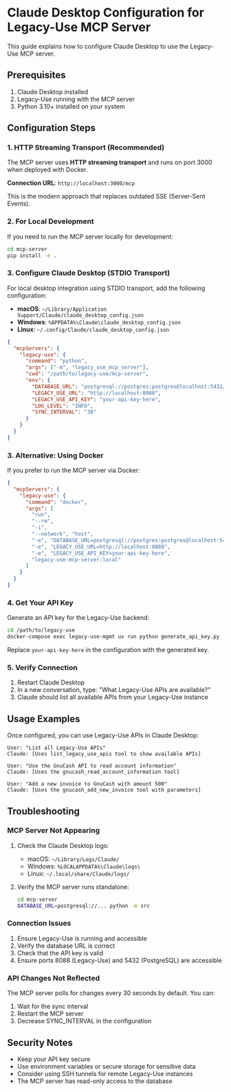 # Claude Desktop Configuration for Legacy-Use MCP Server

This guide explains how to configure Claude Desktop to use the Legacy-Use MCP server.

## Prerequisites

1. Claude Desktop installed
2. Legacy-Use running with the MCP server
3. Python 3.10+ installed on your system

## Configuration Steps

### 1. HTTP Streaming Transport (Recommended)

The MCP server uses **HTTP streaming transport** and runs on port 3000 when deployed with Docker. 

**Connection URL**: `http://localhost:3000/mcp`

This is the modern approach that replaces outdated SSE (Server-Sent Events).

### 2. For Local Development

If you need to run the MCP server locally for development:

```bash
cd mcp-server
pip install -e .
```

### 3. Configure Claude Desktop (STDIO Transport)

For local desktop integration using STDIO transport, add the following configuration:

- **macOS**: `~/Library/Application Support/Claude/claude_desktop_config.json`
- **Windows**: `%APPDATA%\Claude\claude_desktop_config.json`
- **Linux**: `~/.config/Claude/claude_desktop_config.json`

```json
{
  "mcpServers": {
    "legacy-use": {
      "command": "python",
      "args": ["-m", "legacy_use_mcp_server"],
      "cwd": "/path/to/legacy-use/mcp-server",
      "env": {
        "DATABASE_URL": "postgresql://postgres:postgres@localhost:5432/legacy_use_demo",
        "LEGACY_USE_URL": "http://localhost:8088",
        "LEGACY_USE_API_KEY": "your-api-key-here",
        "LOG_LEVEL": "INFO",
        "SYNC_INTERVAL": "30"
      }
    }
  }
}
```

### 3. Alternative: Using Docker

If you prefer to run the MCP server via Docker:

```json
{
  "mcpServers": {
    "legacy-use": {
      "command": "docker",
      "args": [
        "run",
        "--rm",
        "-i",
        "--network", "host",
        "-e", "DATABASE_URL=postgresql://postgres:postgres@localhost:5432/legacy_use_demo",
        "-e", "LEGACY_USE_URL=http://localhost:8088",
        "-e", "LEGACY_USE_API_KEY=your-api-key-here",
        "legacy-use-mcp-server:local"
      ]
    }
  }
}
```

### 4. Get Your API Key

Generate an API key for the Legacy-Use backend:

```bash
cd /path/to/legacy-use
docker-compose exec legacy-use-mgmt uv run python generate_api_key.py
```

Replace `your-api-key-here` in the configuration with the generated key.

### 5. Verify Connection

1. Restart Claude Desktop
2. In a new conversation, type: "What Legacy-Use APIs are available?"
3. Claude should list all available APIs from your Legacy-Use instance

## Usage Examples

Once configured, you can use Legacy-Use APIs in Claude Desktop:

```
User: "List all Legacy-Use APIs"
Claude: [Uses list_legacy_use_apis tool to show available APIs]

User: "Use the GnuCash API to read account information"
Claude: [Uses the gnucash_read_account_information tool]

User: "Add a new invoice to GnuCash with amount 500"
Claude: [Uses the gnucash_add_new_invoice tool with parameters]
```

## Troubleshooting

### MCP Server Not Appearing

1. Check the Claude Desktop logs:
   - macOS: `~/Library/Logs/Claude/`
   - Windows: `%LOCALAPPDATA%\Claude\logs\`
   - Linux: `~/.local/share/Claude/logs/`

2. Verify the MCP server runs standalone:
   ```bash
   cd mcp-server
   DATABASE_URL=postgresql://... python -m src
   ```

### Connection Issues

1. Ensure Legacy-Use is running and accessible
2. Verify the database URL is correct
3. Check that the API key is valid
4. Ensure ports 8088 (Legacy-Use) and 5432 (PostgreSQL) are accessible

### API Changes Not Reflected

The MCP server polls for changes every 30 seconds by default. You can:
1. Wait for the sync interval
2. Restart the MCP server
3. Decrease SYNC_INTERVAL in the configuration

## Security Notes

- Keep your API key secure
- Use environment variables or secure storage for sensitive data
- Consider using SSH tunnels for remote Legacy-Use instances
- The MCP server has read-only access to the database